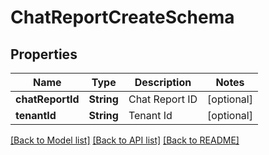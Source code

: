 # ChatReportCreateSchema

## Properties
Name | Type | Description | Notes
------------ | ------------- | ------------- | -------------
**chatReportId** | **String** | Chat Report ID | [optional] 
**tenantId** | **String** | Tenant Id | [optional] 

[[Back to Model list]](../README.md#documentation-for-models) [[Back to API list]](../README.md#documentation-for-api-endpoints) [[Back to README]](../README.md)


